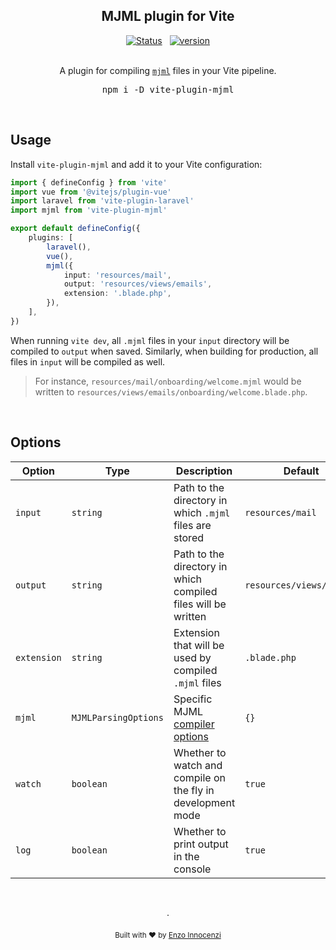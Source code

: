<p align="center">
<h2 align="center">MJML plugin for Vite</h2>

<p align="center">
	<a href="https://github.com/innocenzi/vite-plugin-mjml/actions/workflows/test.yaml"><img alt="Status" src="https://github.com/innocenzi/vite-plugin-mjml/actions/workflows/test.yaml/badge.svg"></a>
	<span>&nbsp;</span>
	<a href="https://github.com/innocenzi/vite-plugin-mjml/releases"><img alt="version" src="https://img.shields.io/github/v/release/innocenzi/vite-plugin-mjml?include_prereleases&label=version&logo=github&logoColor=white"></a>
	<br />
	<br />
	<p align="center">
		A plugin for compiling <a href="https://mjml.io/"><code>mjml</code></a> files in your Vite pipeline.
	</p>
	<pre><div align="center">npm i -D vite-plugin-mjml</div></pre>
</p>

&nbsp;

## Usage

Install `vite-plugin-mjml` and add it to your Vite configuration:

```ts
import { defineConfig } from 'vite'
import vue from '@vitejs/plugin-vue'
import laravel from 'vite-plugin-laravel'
import mjml from 'vite-plugin-mjml'

export default defineConfig({
	plugins: [
		laravel(),
		vue(),
		mjml({
			input: 'resources/mail',
			output: 'resources/views/emails',
			extension: '.blade.php',
		}),
	],
})
```

When running `vite dev`, all `.mjml` files in your `input` directory will be compiled to `output` when saved. 
Similarly, when building for production, all files in `input` will be compiled as well.

> For instance, `resources/mail/onboarding/welcome.mjml` would be written to `resources/views/emails/onboarding/welcome.blade.php`.

&nbsp;

## Options

| Option      | Type                 | Description                                                                     | Default                  |
| ----------- | -------------------- | ------------------------------------------------------------------------------- | ------------------------ |
| `input`     | `string`             | Path to the directory in which `.mjml` files are stored                         | `resources/mail`         |
| `output`    | `string`             | Path to the directory in which compiled files will be written                   | `resources/views/emails` |
| `extension` | `string`             | Extension that will be used by compiled `.mjml` files                           | `.blade.php`             |
| `mjml`      | `MJMLParsingOptions` | Specific MJML [compiler options](https://documentation.mjml.io/#inside-node-js) | `{}`                     |
| `watch`     | `boolean`            | Whether to watch and compile on the fly in development mode                     | `true`                   |
| `log`       | `boolean`            | Whether to print output in the console                                          | `true`                   |

<p align="center">
	<br />
	<br />
	·
	<br />
	<br />
	<sub>Built with ❤︎ by <a href="https://github.com/enzoinnocenzi">Enzo Innocenzi</a>
</p>
